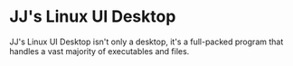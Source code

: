# JJ's Linux UI Desktop

JJ's Linux UI Desktop isn't only a desktop, it's a full-packed program that handles a vast majority of executables and files.